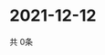 # 2021-12-12
  共 0条

  <!-- BEGIN -->
  <!-- 最后更新时间Sun Dec 12 2021 10:04:33 GMT+0000 (Coordinated Universal Time) -->
  
  <!-- END -->
  
  
